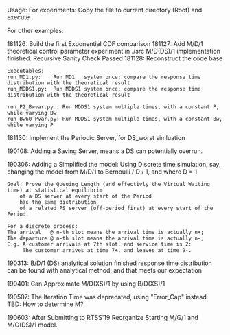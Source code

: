 Usage:
	For experiments: Copy the file to current directory (Root) and execute

For other examples:


181126: Build the first Exponential CDF comparison
181127: 
	Add M/D/1 theoretical control parameter experiment in ./src
	M/D(DS)/1 implementation finished. Recursive Sanity Check Passed
181128:
	Reconstruct the code base

	Executables:
	run_MD1.py:    Run MD1   system once; compare the response time distribution with the theoretical result
	run_MDDS1.py:  Run MDDS1 system once; compare the response time distribution with the theoretical result

	run_P2_Bwvar.py : Run MDDS1 system multiple times, with a constant P,  while varying Bw
	run_Bw60_Pvar.py: Run MDDS1 system multiple times, with a constant Bw, while varying P
181130:
	Implement the Periodic Server, for DS_worst simluation

190108:
	Adding a Saving Server, means a DS can potentially overrun.

190306:
    Adding a Simplified the model:
    Using Discrete time simulation, say, changing the model from M/D/1 to
    Bernoulli / D / 1, and where D = 1

    Goal: Prove the Queuing Length (and effectivly the Virtual Waiting time) at statistical equilibrim
        of a DS server at every start of the Period
        has the same distribution 
        of a related PS server (off-period first) at every start of the Period.

	For a discrete process:
	The arrival   @ n-th slot means the arrival time is actually n+;
    The departure @ n-th slot means the arrival time is actually n-;
	E.g. A customer arrivals at 7th slot, and service time is 2:
         The customer arrives at time 7+, and leaves at time 9-. 

190313:
	B/D/1 (DS) analytical solution finished
               response time distribution can be found with analytical method.
               and that meets our expectation


190401:
	Can Approximate M/D(XS)/1 by using B/D(XS)/1

190507:
    The Iteration Time was deprecated, using "Error_Cap" instead.
    TBD: How to determine M?

190603:
	After Submitting to RTSS'19
	Reorganize
    Starting M/G/1 and M/G(DS)/1 model.
